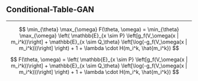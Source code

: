 ## Conditional-Table-GAN

---



$$ 
\min_{\theta} \max_{\omega} F(\theta, \omega) = \min_{\theta} \max_{\omega} \left( \mathbb{E}_{x \sim P} \left[g_f(V_\omega(x | m_i^k))\right] + \mathbb{E}_{x \sim Q_\theta} \left[\log(-g_f(V_\omega(x | m_i^k)))\right] \right) + 1 + \lambda \cdot H(m_i^k, \hat{m_i^k}) 
$$


$$ 
F(\theta, \omega) = \left( \mathbb{E}_{x \sim P} \left[g_f(V_\omega(x | m_i^k))\right] + \mathbb{E}_{x \sim Q_\theta} \left[\log(-g_f(V_\omega(x | m_i^k)))\right] \right) + 1 + \lambda \cdot H(m_i^k, \hat{m_i^k}) 
$$
